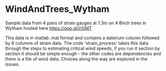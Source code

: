# WindAndTrees_Wytham
Sample data from 4 pairs of strain gauges at 1.3m on 4 Birch trees in Wytham hosted here https://goo.gl/jr5jMT

This data is in matlab .mat format and contains a datenum column followed by 8 columns of strain data. The code 'strain_process' takes this data through the steps to estimating critical wind speeds, if you run it section by section it should be simple enough - the other codes are dependencies and there is a file of wind data. Choices along the way are explored in the issues.

